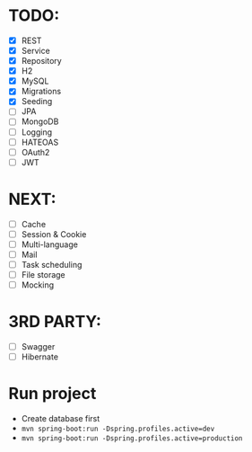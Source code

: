 # TODO:
- [x] REST
- [x] Service
- [x] Repository
- [x] H2
- [x] MySQL
- [x] Migrations
- [x] Seeding
- [ ] JPA
- [ ] MongoDB
- [ ] Logging
- [ ] HATEOAS
- [ ] OAuth2
- [ ] JWT

# NEXT: 
- [ ] Cache
- [ ] Session & Cookie
- [ ] Multi-language
- [ ] Mail
- [ ] Task scheduling
- [ ] File storage
- [ ] Mocking

# 3RD PARTY:
- [ ] Swagger
- [ ] Hibernate

# Run project
- Create database first
- ```mvn spring-boot:run -Dspring.profiles.active=dev```
- ```mvn spring-boot:run -Dspring.profiles.active=production```
